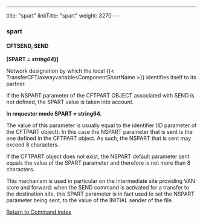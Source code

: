 ---
title: "spart"
linkTitle: "spart"
weight: 3270
---<span id="spart"></span>

### spart

#### CFTSEND, SEND

**[SPART = *string64*}]**

Network designation by which the local {{< TransferCFT/axwayvariablesComponentShortName  >}} identifies
itself to its partner.

If the NSPART parameter of the CFTPART OBJECT associated with SEND is
not defined, the SPART value is taken into account.

****In requester mode SPART = string64.****

The value of this parameter is usually equal to the identifier (ID parameter
of the CFTPART object). In this case the NSPART parameter that is sent
is the one defined in the CFTPART object. As such, the NSPART that is
sent may exceed 8 characters.

If the CFTPART object does not exist, the NSPART default parameter sent
equals the value of the SPART parameter and therefore is not more than
8 characters.

This mechanism is used in particular on the intermediate site providing
VAN store and forward: when the SEND command is activated for a transfer
to the destination site, this SPART parameter is in fact used to set the
NSPART parameter being sent, to the value of the INITIAL sender of the
file.

[Return to Command index](../../)
